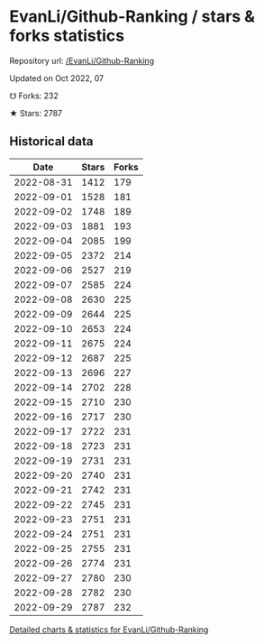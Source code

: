# EvanLi/Github-Ranking / stars & forks statistics

Repository url: [/EvanLi/Github-Ranking](https://github.com/EvanLi/Github-Ranking)

Updated on Oct 2022, 07

☋ Forks: 232

★ Stars: 2787

## Historical data
| Date | Stars | Forks |
|------|-------|-------|
| 2022-08-31 | 1412 | 179 | 
| 2022-09-01 | 1528 | 181 | 
| 2022-09-02 | 1748 | 189 | 
| 2022-09-03 | 1881 | 193 | 
| 2022-09-04 | 2085 | 199 | 
| 2022-09-05 | 2372 | 214 | 
| 2022-09-06 | 2527 | 219 | 
| 2022-09-07 | 2585 | 224 | 
| 2022-09-08 | 2630 | 225 | 
| 2022-09-09 | 2644 | 225 | 
| 2022-09-10 | 2653 | 224 | 
| 2022-09-11 | 2675 | 224 | 
| 2022-09-12 | 2687 | 225 | 
| 2022-09-13 | 2696 | 227 | 
| 2022-09-14 | 2702 | 228 | 
| 2022-09-15 | 2710 | 230 | 
| 2022-09-16 | 2717 | 230 | 
| 2022-09-17 | 2722 | 231 | 
| 2022-09-18 | 2723 | 231 | 
| 2022-09-19 | 2731 | 231 | 
| 2022-09-20 | 2740 | 231 | 
| 2022-09-21 | 2742 | 231 | 
| 2022-09-22 | 2745 | 231 | 
| 2022-09-23 | 2751 | 231 | 
| 2022-09-24 | 2751 | 231 | 
| 2022-09-25 | 2755 | 231 | 
| 2022-09-26 | 2774 | 231 | 
| 2022-09-27 | 2780 | 230 | 
| 2022-09-28 | 2782 | 230 | 
| 2022-09-29 | 2787 | 232 | 


[Detailed charts & statistics for EvanLi/Github-Ranking](https://reviewgithub.com/rep/EvanLi/Github-Ranking)
